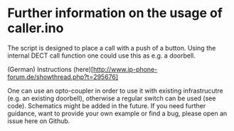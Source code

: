 # Further information on the usage of caller.ino

The script is designed to place a call with a push of a button. Using the internal DECT call function one could use this as e.g. a doorbell.

(German) Instructions (here)[http://www.ip-phone-forum.de/showthread.php?t=295676]

One can use an opto-coupler in order to use it with existing infrastrucutre (e.g. an existing doorbell), otherwise a regular switch can be used (see code). Schematics might be added in the future. If you need further guidance, want to provide your own example or find a bug, please open an issue here on Github.
